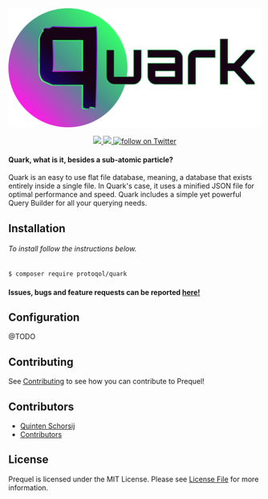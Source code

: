 <div>
    <img src="./assets/quarkFull.png"/>
</div>

<p align="center">
    <a href="https://travis-ci.org/Protoqol/Prequel.svg?branch=Dev">
	    <img src="https://travis-ci.com/QuintenJustus/QuarkDev.svg?token=ZdiYagasyKHEDjbRoVro&branch=master"/>	
    </a>
    <a href="https://packagist.org/packages/protoqol/prequel">
	    <img src="https://img.shields.io/badge/php-%5E7.2-lightblue.svg"/>	
    </a>
    <a href="https://twitter.com/intent/follow?screen_name=Protoqol_XYZ">
        <img src="https://img.shields.io/twitter/follow/Protoqol_XYZ.svg?label=%40Protoqol_XYZ&style=social"
            alt="follow on Twitter">
    </a>
</p>

#### Quark, what is it, besides a sub-atomic particle?
Quark is an easy to use flat file database, meaning, a database that exists entirely inside a single file.
In Quark's case, it uses a minified JSON file for optimal performance and speed. Quark includes
a simple yet powerful Query Builder for all your querying needs.  
  
## Installation
###### To install follow the instructions below.  
```bash  
$ composer require protoqol/quark  
```  
#### Issues, bugs and feature requests can be reported [here!](https://github.com/Protoqol/Quark/issues/new/choose)  

## Configuration
@TODO

## Contributing  
  
See [Contributing](CONTRIBUTING.md) to see how you can contribute to Prequel!   
  
  
## Contributors  
- [Quinten Schorsij](https://github.com/QuintenJustus)  
- [Contributors](https://github.com/Protoqol/Quark/graphs/contributors)  
  
## License  
  
Prequel is licensed under the MIT License. Please see [License File](LICENSE) for more information.
